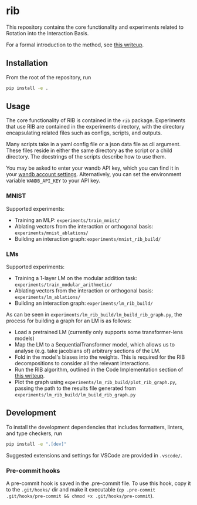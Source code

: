 # rib

This repository contains the core functionality and experiments related to Rotation into the
Interaction Basis.

For a formal introduction to the method, see
[this writeup](https://www.overleaf.com/project/6437d0bde0eaf2e8c7ac3649).

## Installation

From the root of the repository, run

```bash
pip install -e .
```

## Usage

The core functionality of RIB is contained in the `rib` package. Experiments that use RIB are
contained in the experiments directory, with the directory encapsulating related files such as
configs, scripts, and outputs.

Many scripts take in a yaml config file or a json data file as cli argument. These files reside in
either the same directory as the script or a child directory. The docstrings of the
scripts describe how to use them.

You may be asked to enter your wandb API key, which you can find it in your
[wandb account settings](https://wandb.ai/settings). Alternatively, you can set the environment
variable `WANDB_API_KEY` to your API key.

### MNIST

Supported experiments:

- Training an MLP: `experiments/train_mnist/`
- Ablating vectors from the interaction or orthogonal basis: `experiments/mnist_ablations/`
- Building an interaction graph: `experiments/mnist_rib_build/`

### LMs

Supported experiments:

- Training a 1-layer LM on the modular addition task: `experiments/train_modular_arithmetic/`
- Ablating vectors from the interaction or orthogonal basis: `experiments/lm_ablations/`
- Building an interaction graph: `experiments/lm_rib_build/`

As can be seen in `experiments/lm_rib_build/lm_build_rib_graph.py`, the process for building a graph
for an LM is as follows:

- Load a pretrained LM (currently only supports some transformer-lens models)
- Map the LM to a SequentialTransformer model, which allows us to analyse (e.g. take jacobians of)
arbitrary sections of the LM.
- Fold in the model's biases into the weights. This is required for the RIB decompositions to
consider all the relevant interactions.
- Run the RIB algorithm, outlined in the Code Implementation section of [this writeup](https://www.overleaf.com/project/6437d0bde0eaf2e8c7ac3649).
- Plot the graph using `experiments/lm_rib_build/plot_rib_graph.py`, passing the path to the
results file generated from `experiments/lm_rib_build/lm_build_rib_graph.py`

## Development

To install the development dependencies that includes formatters, linters, and type checkers, run

```bash
pip install -e ".[dev]"
```

Suggested extensions and settings for VSCode are provided in `.vscode/`.

### Pre-commit hooks

A pre-commit hook is saved in the .pre-commit file. To use this hook, copy it to the `.git/hooks/`
dir and make it executable
(`cp .pre-commit .git/hooks/pre-commit && chmod +x .git/hooks/pre-commit`).
